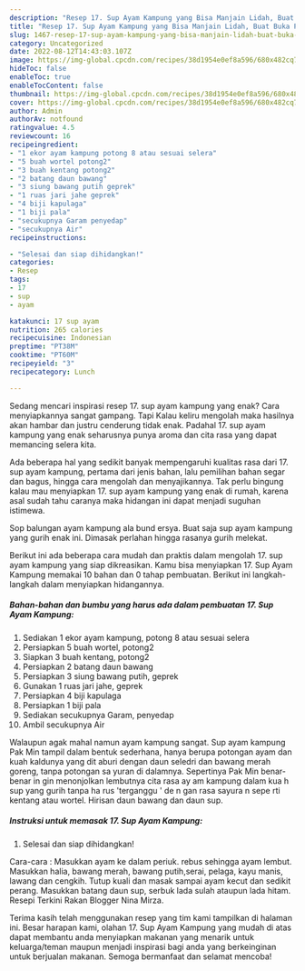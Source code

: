 ```yaml
---
description: "Resep 17. Sup Ayam Kampung yang Bisa Manjain Lidah, Buat Buka Puasa Lezat Sekali"
title: "Resep 17. Sup Ayam Kampung yang Bisa Manjain Lidah, Buat Buka Puasa Lezat Sekali"
slug: 1467-resep-17-sup-ayam-kampung-yang-bisa-manjain-lidah-buat-buka-puasa-lezat-sekali
category: Uncategorized
date: 2022-08-12T14:43:03.107Z
image: https://img-global.cpcdn.com/recipes/38d1954e0ef8a596/680x482cq70/17-sup-ayam-kampung-foto-resep-utama.jpg
hideToc: false
enableToc: true
enableTocContent: false
thumbnail: https://img-global.cpcdn.com/recipes/38d1954e0ef8a596/680x482cq70/17-sup-ayam-kampung-foto-resep-utama.jpg
cover: https://img-global.cpcdn.com/recipes/38d1954e0ef8a596/680x482cq70/17-sup-ayam-kampung-foto-resep-utama.jpg
author: Admin
authorAv: notfound
ratingvalue: 4.5
reviewcount: 16
recipeingredient:
- "1 ekor ayam kampung potong 8 atau sesuai selera"
- "5 buah wortel potong2"
- "3 buah kentang potong2"
- "2 batang daun bawang"
- "3 siung bawang putih geprek"
- "1 ruas jari jahe geprek"
- "4 biji kapulaga"
- "1 biji pala"
- "secukupnya Garam penyedap"
- "secukupnya Air"
recipeinstructions:

- "Selesai dan siap dihidangkan!"
categories:
- Resep
tags:
- 17
- sup
- ayam

katakunci: 17 sup ayam 
nutrition: 265 calories
recipecuisine: Indonesian
preptime: "PT38M"
cooktime: "PT60M"
recipeyield: "3"
recipecategory: Lunch

---
```



Sedang mencari inspirasi resep 17. sup ayam kampung yang enak? Cara menyiapkannya sangat gampang. Tapi Kalau keliru mengolah maka hasilnya akan hambar dan justru cenderung tidak enak. Padahal 17. sup ayam kampung yang enak seharusnya punya aroma dan cita rasa yang dapat memancing selera kita.


Ada beberapa hal yang sedikit banyak mempengaruhi kualitas rasa dari 17. sup ayam kampung, pertama dari jenis bahan, lalu pemilihan bahan segar dan bagus, hingga cara mengolah dan menyajikannya. Tak perlu bingung kalau mau menyiapkan 17. sup ayam kampung yang enak di rumah, karena asal sudah tahu caranya maka hidangan ini dapat menjadi suguhan istimewa.

Sop balungan ayam kampung ala bund ersya. Buat saja sup ayam kampung yang gurih enak ini. Dimasak perlahan hingga rasanya gurih melekat.


Berikut ini ada beberapa cara mudah dan praktis dalam mengolah 17. sup ayam kampung yang siap dikreasikan. Kamu bisa menyiapkan 17. Sup Ayam Kampung memakai 10 bahan dan 0 tahap pembuatan. Berikut ini langkah-langkah dalam menyiapkan hidangannya.

<!--inarticleads1-->

##### Bahan-bahan dan bumbu yang harus ada dalam pembuatan 17. Sup Ayam Kampung:

1. Sediakan 1 ekor ayam kampung, potong 8 atau sesuai selera
1. Persiapkan 5 buah wortel, potong2
1. Siapkan 3 buah kentang, potong2
1. Persiapkan 2 batang daun bawang
1. Persiapkan 3 siung bawang putih, geprek
1. Gunakan 1 ruas jari jahe, geprek
1. Persiapkan 4 biji kapulaga
1. Persiapkan 1 biji pala
1. Sediakan secukupnya Garam, penyedap
1. Ambil secukupnya Air


Walaupun agak mahal namun ayam kampung sangat. Sup ayam kampung Pak Min tampil dalam bentuk sederhana, hanya berupa potongan ayam dan kuah kaldunya yang dit aburi dengan daun seledri dan bawang merah goreng, tanpa potongan sa yuran di dalamnya. Sepertinya Pak Min benar-benar in gin menonjolkan lembutnya cita rasa ay am kampung dalam kua h sup yang gurih tanpa ha rus &#39;terganggu &#39; de n gan rasa sayura n sepe rti kentang atau wortel. Hirisan daun bawang dan daun sup. 

<!--inarticleads2-->

##### Instruksi untuk memasak 17. Sup Ayam Kampung:


1. Selesai dan siap dihidangkan!

Cara-cara : Masukkan ayam ke dalam periuk. rebus sehingga ayam lembut. Masukkan halia, bawang merah, bawang putih,serai, pelaga, kayu manis, lawang dan cengkih. Tutup kuali dan masak sampai ayam kecut dan sedikit perang. Masukkan batang daun sup, serbuk lada sulah ataupun lada hitam. Resepi Terkini Rakan Blogger Nina Mirza. 

Terima kasih telah menggunakan resep yang tim kami tampilkan di halaman ini. Besar harapan kami, olahan 17. Sup Ayam Kampung yang mudah di atas dapat membantu anda menyiapkan makanan yang menarik untuk keluarga/teman maupun menjadi inspirasi bagi anda yang berkeinginan untuk berjualan makanan. Semoga bermanfaat dan selamat mencoba!
